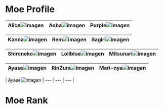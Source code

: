 #                                                      Moe Profile
| Alice![imagen](http://i.imgur.com/MUSuMao.png) | Aoba![imagen](https://i.imgur.com/qd9EF3M.pngg) | Purple![imagen](https://i.imgur.com/424p5pL.png)
| --- | --- | --- |

| Kanna![imagen](https://i.imgur.com/H9WuZzX.png) | Rem![imagen](https://i.imgur.com/L6YGMqV.png) | Sagiri![imagen](https://i.imgur.com/4RZtJoC.png)
| --- | --- | --- |

| Shironeko![imagen](https://i.imgur.com/0uL5dmB.png) | Loliblue![imagen](https://i.imgur.com/rcJHNa2.png) | Mitsunari![imagen](https://i.imgur.com/WqXaA6b.png)
| --- | --- | --- |

| Ayase![imagen](https://i.imgur.com/G2ZbfBa.png) | RinZura![imagen](https://i.imgur.com/GmheFcb.png) | Mari-nya![imagen](https://i.imgur.com/ZyDrGlY.png)
| --- | --- | --- |

| Ayase![imagen](https://i.imgur.com/G2ZbfBa.png)
| --- | --- | --- |

# Moe Rank
